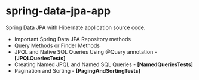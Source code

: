 # spring-data-jpa-app
Spring Data JPA with Hibernate application source code.

- Important Spring Data JPA Repository methods
- Query Methods or Finder Methods
- JPQL and Native SQL Queries Using @Query annotation - **[JPQLQueriesTests]**
- Creating Named JPQL and Named SQL Queries - **[NamedQueriesTests]**
- Pagination and Sorting - **[PagingAndSortingTests]**